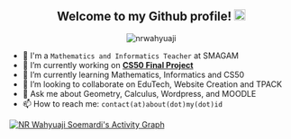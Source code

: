 <div align="center">
  <h2>Welcome to my Github profile! <img src="https://media.giphy.com/media/hvRJCLFzcasrR4ia7z/giphy.gif" width="20"></h2> 
  <img src="https://komarev.com/ghpvc/?username=nrwahyuaji&label=Profile%20views&color=0e75b6&style=flat" alt="nrwahyuaji" />
</div>


- 🏫 I'm a `Mathematics and Informatics Teacher` at SMAGAM
- 🔭 I’m currently working on <a href="https://cs50.harvard.edu/indonesia/2023/project/"><b>CS50 Final Project</b></a>
- 🌱 I’m currently learning Mathematics, Informatics and CS50
- 👯 I’m looking to collaborate on EduTech, Website Creation and TPACK
- 💬 Ask me about Geometry, Calculus, Wordpress, and MOODLE
- 📫 How to reach me: `contact(at)about(dot)my(dot)id`

[![NR Wahyuaji Soemardi's Activity Graph](https://github-readme-activity-graph.cyclic.app/graph?username=nrwahyuaji&hide_border=true&border_radius=5px&bg_color=22272e&color=fff&line=f28a00&point=f28a00)](https://about.my.id)

